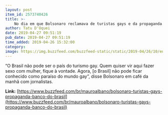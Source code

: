 ```yaml
---
layout: post
item_id: 2573740426
title: >-
    No dia em que Bolsonaro reclamava de turistas gays e da propaganda do BB, as contas do país tomaram um baque de R$ 50 bi
author: Tatu D'Oquei
date: 2019-04-27 09:51:19
pub_date: 2019-04-27 09:51:19
time_added: 2019-04-26 15:32:00
category: 
image: https://img.buzzfeed.com/buzzfeed-static/static/2019-04/26/10/enhanced/buzzfeed-prod-web-02/original-621-1556288758-3.jpg?crop=1024:538;0,0
---
```


“O Brasil não pode ser o país do turismo gay. Quem quiser vir aqui fazer sexo com mulher, fique à vontade. Agora, [o Brasil] não pode ficar conhecido como paraíso do mundo gay”, disse Bolsonaro em café da manhã com jornalistas.

**Link:** [https://www.buzzfeed.com/br/mauroalbano/bolsonaro-turistas-gays-propaganda-banco-do-brasil](https://www.buzzfeed.com/br/mauroalbano/bolsonaro-turistas-gays-propaganda-banco-do-brasil)

